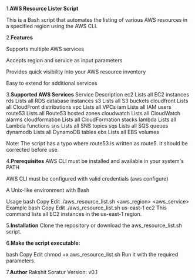 1.**AWS Resource Lister Script**


This is a Bash script that automates the listing of various AWS resources in a specified region using the AWS CLI.

2.**Features**

Supports multiple AWS services

Accepts region and service as input parameters

Provides quick visibility into your AWS resource inventory

Easy to extend for additional services

3.**Supported AWS Services**
Service	Description
ec2	Lists all EC2 instances
rds	Lists all RDS database instances
s3	Lists all S3 buckets
cloudfront	Lists all CloudFront distributions
vpc	Lists all VPCs
iam	Lists all IAM users
route53	Lists all Route53 hosted zones
cloudwatch	Lists all CloudWatch alarms
cloudformation	Lists all CloudFormation stacks
lambda	Lists all Lambda functions
sns	Lists all SNS topics
sqs	Lists all SQS queues
dynamodb	Lists all DynamoDB tables
ebs	Lists all EBS volumes

Note: The script has a typo where route53 is written as route5. It should be corrected before use.

4.**Prerequisites**
AWS CLI must be installed and available in your system's PATH

AWS CLI must be configured with valid credentials (aws configure)

A Unix-like environment with Bash

Usage
bash
Copy
Edit
./aws_resource_list.sh <aws_region> <aws_service>
Example
bash
Copy
Edit
./aws_resource_list.sh us-east-1 ec2
This command lists all EC2 instances in the us-east-1 region.

5.**Installation**
Clone the repository or download the aws_resource_list.sh script.

6.**Make the script executable:**

bash
Copy
Edit
chmod +x aws_resource_list.sh
Run it with the required parameters.

7.**Author**
Rakshit Soratur
Version: v0.1
